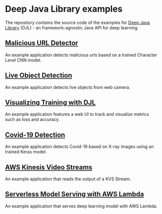 # Deep Java Library examples

The repository contains the source code of the examples for [Deep Java Library](http://djl.ai) (DJL) - an
framework-agnostic Java API for deep learning.

## [Malicious URL Detector](malicious-url-detector/README.md)

An example application detects malicious urls based on a trained Character Level CNN model.

## [Live Object Detection](live-object-detection/README.md)

An example application detects live objects from web camera.

## [Visualizing Training with DJL](visualization/README.md)

An example application features a web UI to track and visualize metrics such as loss and accuracy.

## [Covid-19 Detection](covid19-detection/README.md)

An example application detects Covid-19 based on X-ray images using an trained Keras model.

## [AWS Kinesis Video Streams](aws-kinesis-video-streams/README.md)

An example application that reads the output of a KVS Stream.

## [Serverless Model Serving with AWS Lambda](lambda-model-serving/README.md)

An example application that serves deep learning model with AWS Lambda.
